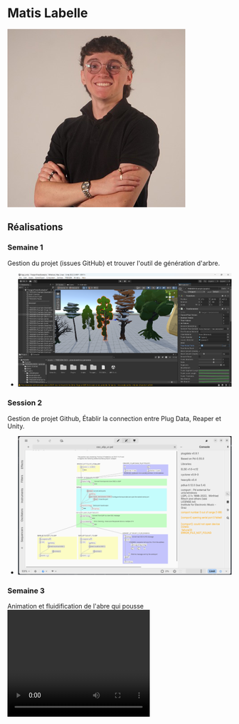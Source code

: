 # Matis Labelle

 ![Matis Labelle](../../Assets/Images/Membres/matis_labelle/matis.png)

 ## Réalisations

 <!-- Une image par semaine de la réalisation dont tu es le plus fier avec une légende -->
### Semaine 1
Gestion du projet (issues GitHub) et trouver l'outil de génération d'arbre.
* ![S1 Outil génératif](../../Assets/Images/Membres/matis_labelle/outil_generatif.png)

### Session 2
Gestion de projet Github, Établir la connection entre Plug Data, Reaper et Unity. 
* ![S2 connection entre Plug Data, Reaper et Unity](../../Assets/Images/Membres/matis_labelle/pd-to-ur.png)

### Semaine 3
Animation et fluidification de l'abre qui pousse
<video src="Assets/video/anim-arbre.mkv" width="320" height="240" controls></video>
